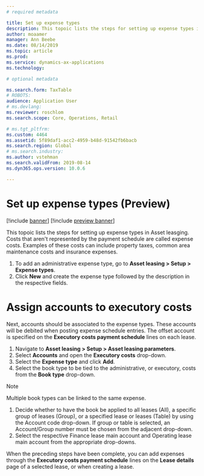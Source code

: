 ```yaml
---
# required metadata

title: Set up expense types
description: This topoic lists the steps for setting up expense types in Asset leasging.
author: moaamer
manager: Ann Beebe
ms.date: 08/14/2019
ms.topic: article
ms.prod: 
ms.service: dynamics-ax-applications
ms.technology: 

# optional metadata

ms.search.form: TaxTable
# ROBOTS: 
audience: Application User
# ms.devlang: 
ms.reviewer: roschlom
ms.search.scope: Core, Operations, Retail

# ms.tgt_pltfrm: 
ms.custom: 4464
ms.assetid: 5f89daf1-acc2-4959-b48d-91542fb6bacb
ms.search.region: Global
# ms.search.industry: 
ms.author: vstehman
ms.search.validFrom: 2019-08-14
ms.dyn365.ops.version: 10.0.6

---
```


# Set up expense types (Preview)

[!include [banner](../includes/banner.md)]
[!include [preview banner](../includes/preview-banner.md)]

This topoic lists the steps for setting up expense types in Asset leasging. Costs that aren't represented by the payment schedule are called expense costs. Examples of these costs can include property taxes, common area maintenance costs and insurance expenses. 

1. To add an administrative expense type, go to **Asset leasing > Setup > Expense types**.
2. Click **New** and create the expense type followed by the description in the respective fields.<br>

# Assign accounts to executory costs <br>
  Next, accounts should be associated to the expense types. These accounts will be debited when posting expense schedule entries. The offset account is specified on the **Executory costs payment schedule** lines on each lease.

1.	Navigate to **Asset leasing > Setup > Asset leasing parameters**.
2.	Select **Accounts** and open the **Executory costs** drop-down.
3.	Select the **Expense type** and click **Add**.
4.	Select the book type to be tied to the administrative, or executory, costs from the **Book type** drop-down.

> [!Note]
> Multiple book types can be linked to the same expense.

1. Decide whether to have the book be applied to all leases (All), a specific group of leases (Group), or a specified lease or leases (Table) by using the Account code drop-down. If group or table is selected, an Account/Group number must be chosen from the adjacent drop-down.
2. Select the respective Finance lease main account and Operating lease main account from the appropriate drop-downs.

When the preceding steps have been complete, you can add expenses through the **Executory costs payment schedule** lines on the **Lease details** page of a selected lease, or when creating a lease.

